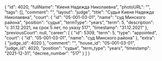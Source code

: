 {
    "id": 4020,
    "fullName": "Киеня Надежда Николаевна",
    "photoURL": "",
    "tags": [],
    "comment": "",
    "layout": "judge",
    "title": "Судья Киеня Надежда Николаевна",
    "court": {
        "id": "05-001-03-01",
        "name": "суд Минского района",
        "position": "судья",
        "termType": "years",
        "term": 5,
        "description": "c 31.12.2021, на срок 5 лет, по указу 517",
        "timestamp": "31.12.2021"
    },
    "previousCourt": null,
    "career": [
        {
            "id": 5309,
            "term": 5,
            "type": "appointed",
            "court": {
                "id": "05-001-03-01",
                "name": "суд Минского района"
            },
            "extra": {
                "judge_id": 4020
            },
            "comment": "",
            "house_id": "05-001-03-01",
            "judge_id": 4020,
            "position": "судья",
            "term_type": "years",
            "timestamp": "2021-12-31",
            "decree_number": "517"
        }
    ]
}